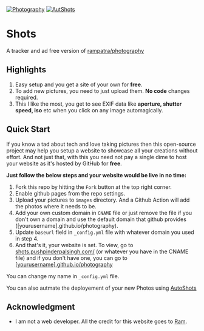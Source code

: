 
[![Photography](https://img.shields.io/badge/Photography-Shots-black?style=for-the-badge)](https://shots.pushpinderpalsingh.com/) [![AutShots](https://img.shields.io/badge/AutoShots-black?style=for-the-badge)](https://github.com/pushpinderpalsingh/AutoShots)
# Shots 
A tracker and ad free version of [rampatra/photography](https://github.com/rampatra/photography)

## Highlights
1. Easy setup and you get a site of your own for __free__.
2. To add new pictures, you need to just upload them. __No code__ changes required.
3. This I like the most, you get to see EXIF data like __aperture, shutter speed, iso__ etc when you click on any image automagically.

## Quick Start
If you know a tad about tech and love taking pictures then this open-source project may help you setup a website to showcase
all your creations without effort. And not just that, with this you need not pay a single dime to host your website as
it's hosted by GitHub for __free__.

**Just follow the below steps and your website would be live in no time:**

1. Fork this repo by hitting the `Fork` button at the top right corner.
2. Enable github pages from the repo settings.
3. Upload your pictures to `images` directory. And a Github Action will add the photos where it needs to be.
4. Add your own custom domain in `CNAME` file or just remove the file if you don't own a domain and use the default domain that github provides ([yourusername].github.io/photography).
5. Update `baseurl` field in `_config.yml` file with whatever domain you used in step 4.
6. And that's it, your website is set. To view, go to [shots.pushpinderpalsingh.com/](https://shots.pushpinderpalsingh.com/) (or whatever you have in the CNAME file) and if you don't have one, you can go to [[yourusername].github.io/photography](http://yourusername.github.io/photography)

You can change my name in `_config.yml` file.

You can also autmate the deployement of your new Photos using [AutoShots](https://github.com/pushpinderpalsingh/AutoShots)

## Acknowledgment
- I am not a web developer. All the credit for this website goes to [Ram](https://github.com/rampatra).
